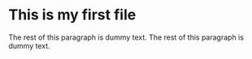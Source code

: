 # This is my first file

The rest of this paragraph is dummy text. The rest of this paragraph is dummy text.
